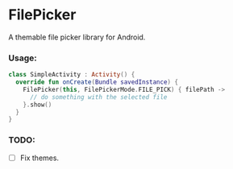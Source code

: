 # FilePicker

A themable file picker library for Android. 

### Usage:
```kotlin
class SimpleActivity : Activity() {
  override fun onCreate(Bundle savedInstance) {
    FilePicker(this, FilePickerMode.FILE_PICK) { filePath ->
      // do something with the selected file
    }.show()
  }
}
```

### TODO:

- [ ] Fix themes.
